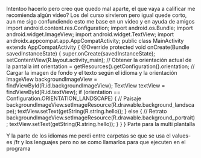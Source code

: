 Intentoo hacerlo pero creo que quedo mal aparte, el que vaya a calificar me recomienda algún
video? Los del curso sirvieron pero igual quede corto, aun me sigo confundiendo
esto me base en un video y en ayuda de amigos
import android.content.res.Configuration;
import android.os.Bundle;
import android.widget.ImageView;
import android.widget.TextView;
import androidx.appcompat.app.AppCompatActivity;
public class MainActivity extends AppCompatActivity {
 @Override
 protected void onCreate(Bundle savedInstanceState) {
 super.onCreate(savedInstanceState);
 setContentView(R.layout.activity_main);
 // Obtener la orientación actual de la pantalla
 int orientation = getResources().getConfiguration().orientation;
 // Cargar la imagen de fondo y el texto según el idioma y la orientación
 ImageView backgroundImageView = findViewById(R.id.backgroundImageView);
 TextView textView = findViewById(R.id.textView);
 if (orientation == Configuration.ORIENTATION_LANDSCAPE) {
 // Paisaje
 backgroundImageView.setImageResource(R.drawable.background_landscape);
 textView.setText(getString(R.string.hello));
 } else {
 // Retrato
 backgroundImageView.setImageResource(R.drawable.background_portrait);
 textView.setText(getString(R.string.hello));
 }
 }
}
Parte para la multi plantalla
<?xml version="1.0" encoding="utf-8"?>
<RelativeLayout xmlns:android="http://schemas.android.com/apk/res/android"
 android:layout_width="match_parent"
 android:layout_height="match_parent">
 <ImageView
 android:id="@+id/backgroundImageView"
 android:layout_width="match_parent"
 android:layout_height="match_parent"
 android:scaleType="centerCrop"
 android:src="@drawable/background_image" />
 <TextView
 android:id="@+id/textView"
 android:layout_width="wrap_content"
 android:layout_height="wrap_content"
 android:layout_centerInParent="true"
 android:text="@string/hello" />
</RelativeLayout>
Y la parte de los idiomas me perdi entre carpetas se que se usa el values-es /fr y los lenguajes pero
no se como llamarlos para que ejecuten en el programa
